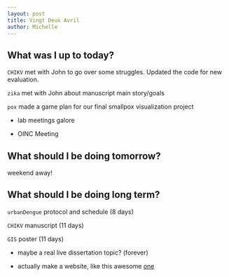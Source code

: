 ```yaml
---
layout: post
title: Vingt Deux Avril
author: Michelle
---
```


## What was I up to today?

`CHIKV` met with John to go over some struggles. Updated the code for new evaluation.

`zika` met with John about manuscript main story/goals

`pox` made a game plan for our final smallpox visualization project

* lab meetings galore

* OINC Meeting

## What should I be doing tomorrow?

weekend away!

## What should I be doing long term?

`urbanDengue` protocol and schedule (8 days)

`CHIKV` manuscript (11 days)

`GIS` poster (11 days)

* maybe a real live dissertation topic? (forever)

* actually make a website, like this awesome [one](https://alexharkess.github.io/)

<i class="fa fa-code" style="color:pink"> </i>




